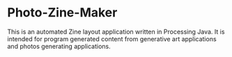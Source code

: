# Photo-Zine-Maker

This is an automated Zine layout application written in Processing Java.
It is intended for program generated content from generative art applications and photos generating applications.